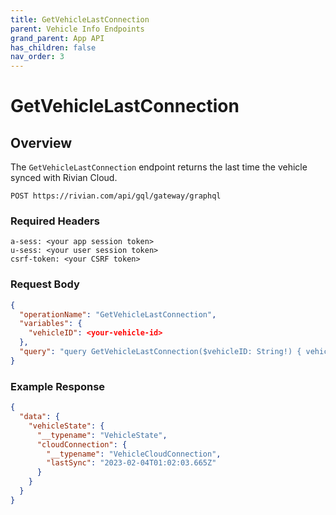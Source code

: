 ```yaml
---
title: GetVehicleLastConnection
parent: Vehicle Info Endpoints
grand_parent: App API
has_children: false
nav_order: 3
---
```


# GetVehicleLastConnection

## Overview

The `GetVehicleLastConnection` endpoint returns the last time the vehicle synced with Rivian Cloud.

`POST https://rivian.com/api/gql/gateway/graphql`

### Required Headers

```text
a-sess: <your app session token>
u-sess: <your user session token>
csrf-token: <your CSRF token>
```

### Request Body

```json
{
  "operationName": "GetVehicleLastConnection",
  "variables": {
    "vehicleID": <your-vehicle-id>
  },
  "query": "query GetVehicleLastConnection($vehicleID: String!) { vehicleState(id: $vehicleID) { __typename cloudConnection { __typename lastSync } } }"
}
```

### Example Response

```json
{
  "data": {
    "vehicleState": {
      "__typename": "VehicleState",
      "cloudConnection": {
        "__typename": "VehicleCloudConnection",
        "lastSync": "2023-02-04T01:02:03.665Z"
      }
    }
  }
}
```
